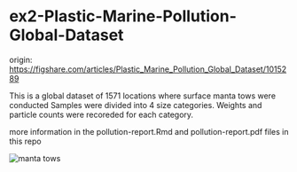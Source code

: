 # ex2-Plastic-Marine-Pollution-Global-Dataset

origin: https://figshare.com/articles/Plastic_Marine_Pollution_Global_Dataset/1015289

This is a global dataset of 1571 locations where surface manta tows were conducted
Samples were divided into 4 size categories. Weights and particle counts were recoreded for each category.

more information in the pollution-report.Rmd and pollution-report.pdf files in this repo

![manta tows](http://1.bp.blogspot.com/_ujZcUnkKqqk/TDZYLu3i_pI/AAAAAAAAAC0/8-kqK6xoOQs/s320/Manny+2.jpg)
